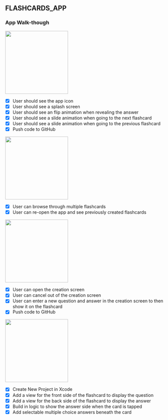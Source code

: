 ## FLASHCARDS_APP


### App Walk-though

<img src="https://i.imgur.com/KmY1f4u.gif" width=200><br>

- [x] User should see the app icon 
- [x] User should see a splash screen
- [x] User should see an flip animation when revealing the answer
- [x] User should see a slide animation when going to the next flashcard
- [x] User should see a slide animation when going to the previous flashcard
- [x] Push code to GitHub

<img src="https://i.imgur.com/leGghjm.gif" width=200><br>

- [x] User can browse through multiple flashcards
- [x] User can re-open the app and see previously created flashcards

<img src = "https://i.imgur.com/66u2AF3.gif" width = 200><br>

- [x] User can open the creation screen
- [x] User can cancel out of the creation screen
- [x] User can enter a new question and answer in the creation screen to then show it on the flashcard
- [x] Push code to GitHub

<img src="https://i.imgur.com/WNw6QQ0.gif" width=200><br>

- [x] Create New Project in Xcode
- [x] Add a view for the front side of the flashcard to display the question
- [x] Add a view for the back side of the flashcard to display the answer
- [x] Build in logic to show the answer side when the card is tapped
- [x] Add selectable multiple choice answers beneath the card
